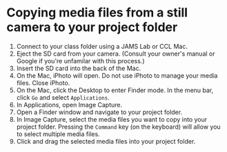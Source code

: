 # Copying media files from a still camera to your project folder

1. Connect to your class folder using a JAMS Lab or CCL Mac.
2. Eject the SD card from your camera. \(Consult your owner's manual or Google if you're unfamilar with this process.\)
3. Insert the SD card into the back of the Mac. 
4. On the Mac, iPhoto will open. Do not use iPhoto to manage your media files. Close iPhoto.
5. On the Mac, click the Desktop to enter Finder mode. In the menu bar, click `Go` and select `Applications`.
6. In Applications, open Image Capture.
7. Open a Finder window and navigate to your project folder.
8. In Image Capture, select the media files you want to copy into your project folder. Pressing the `Command` key \(on the keyboard\) will allow you to select multiple media files.
9. Click and drag the selected media files into your project folder.

